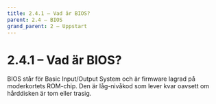 ```yaml
---
title: 2.4.1 – Vad är BIOS?
parent: 2.4 – BIOS
grand_parent: 2 – Uppstart
---
```

# 2.4.1 – Vad är BIOS?

BIOS står för Basic Input/Output System och är firmware lagrad på moderkortets ROM-chip. Den är låg-nivåkod som lever kvar oavsett om hårddisken är tom eller trasig.

